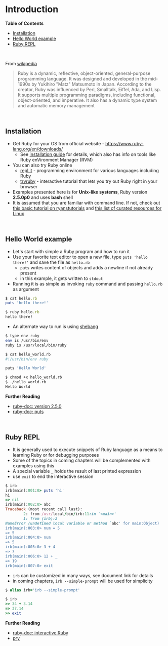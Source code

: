 # <a name="introduction"></a>Introduction

**Table of Contents**

* [Installation](#installation)
* [Hello World example](#hello-world-example)
* [Ruby REPL](#ruby-repl)

<br>

From [wikipedia](https://en.wikipedia.org/wiki/Ruby_(programming_language))
>Ruby is a dynamic, reflective, object-oriented, general-purpose programming language. It was designed and developed in the mid-1990s by Yukihiro "Matz" Matsumoto in Japan. According to the creator, Ruby was influenced by Perl, Smalltalk, Eiffel, Ada, and Lisp. It supports multiple programming paradigms, including functional, object-oriented, and imperative. It also has a dynamic type system and automatic memory management

<br>

## <a name="installation"></a>Installation

* Get Ruby for your OS from official website - https://www.ruby-lang.org/en/downloads/
    * See [installation guide](https://www.ruby-lang.org/en/documentation/installation/) for details, which also has info on tools like Ruby enVironment Manager (RVM)
* You can also try Ruby online
    * [repl.it](https://repl.it/) - programming environment for various languages including Ruby
    * [tryruby](http://tryruby.org/) - interactive tutorial that lets you try out Ruby right in your browser
* Examples presented here is for **Unix-like systems**, Ruby version **2.5.0p0** and uses **bash** shell
* It is assumed that you are familiar with command line. If not, check out [this basic tutorial on ryanstutorials](https://ryanstutorials.net/linuxtutorial/) and [this list of curated resources for Linux](https://github.com/learnbyexample/scripting_course/blob/master/Linux_curated_resources.md)

<br>

## <a name="hello-world-example"></a>Hello World example

* Let's start with simple a Ruby program and how to run it
* Use your favorite text editor to open a new file, type `puts 'hello there!'` and save the file as `hello.rb`
    * `puts` writes content of objects and adds a newline if not already present
    * in this example, it gets written to `stdout`
* Running it is as simple as invoking `ruby` command and passing `hello.rb` as argument

```ruby
$ cat hello.rb
puts 'hello there!'

$ ruby hello.rb
hello there!
```

* An alternate way to run is using [shebang](https://en.wikipedia.org/wiki/Shebang_(Unix))

```bash
$ type env ruby
env is /usr/bin/env
ruby is /usr/local/bin/ruby

$ cat hello_world.rb
#!/usr/bin/env ruby

puts 'Hello World'

$ chmod +x hello_world.rb
$ ./hello_world.rb
Hello World
```

**Further Reading**

* [ruby-doc: version 2.5.0](https://ruby-doc.org/core-2.5.0/)
* [ruby-doc: puts](https://ruby-doc.org/core-2.5.0/IO.html#method-i-puts)

<br>

## <a name="ruby-repl"></a>Ruby REPL

* It is generally used to execute snippets of Ruby language as a means to learning Ruby or for debugging purposes
* Some of the topics in coming chapters will be complemented with examples using this
* A special variable `_` holds the result of last printed expression
* use `exit` to end the interactive session

```ruby
$ irb
irb(main):001:0> puts 'hi'     
hi
=> nil
irb(main):002:0> abc
Traceback (most recent call last):
        2: from /usr/local/bin/irb:11:in `<main>'
        1: from (irb):2
NameError (undefined local variable or method `abc' for main:Object)
irb(main):003:0> num = 5
=> 5
irb(main):004:0> num
=> 5
irb(main):005:0> 3 + 4
=> 7
irb(main):006:0> 12 + _
=> 19
irb(main):007:0> exit
```

* `irb` can be customized in many ways, see document link for details
* in coming chapters, `irb --simple-prompt` will be used for simplicity

```ruby
$ alias irb='irb --simple-prompt'

$ irb
>> 34 + 3.14
=> 37.14
>> exit
```

**Further Reading**

* [ruby-doc: interactive Ruby](https://ruby-doc.org/stdlib-2.5.0/libdoc/irb/rdoc/IRB.html)
* [pry](https://github.com/pry/pry)

